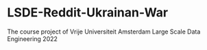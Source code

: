 # LSDE-Reddit-Ukrainan-War
The course project of Vrije Universiteit Amsterdam Large Scale Data Engineering 2022 
